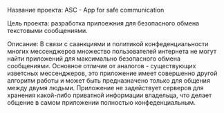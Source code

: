 Название проекта: ASC - App for safe communication 

Цель проекта: разработка прилоежния для безопасного обмена текстовыми сообщениями.

Описание: В связи с саанкциями и политикой конфеденциальности многих мессенджеров множество пользователей интернета не могут найти приложений для максимально безопасного 
обмена сообщениями. Основное отличие от аналогов - существующих изветсных мессенджеров, это приложение имеет совершенно другой алгоритм работы и может быть предназначено
только для общения между двумя людьми. Приложение не задействует серверов для хранения какой-либо приватной информации владельца, что делает общение в самом приложении полностью конфеденциальным. 
